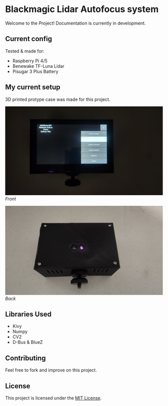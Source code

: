 # Blackmagic Lidar Autofocus system

Welcome to the Project! Documentation is currently in development.

## Current config

Tested & made for:
- Raspberry Pi 4/5
- Benewake TF-Luna Lidar
- Pisugar 3 Plus Battery

## My current setup

3D printed protype case was made for this project.

![Screenshot 1](imgs/20240110_213159.jpg)
*Front*

![Screenshot 2](imgs/20240110_213243.jpg)
*Back*

## Libraries Used

- Kivy
- Numpy
- CV2
- D-Bus & BlueZ

## Contributing

Feel free to fork and improve on this project.

## License

This project is licensed under the [MIT License](LICENSE).
